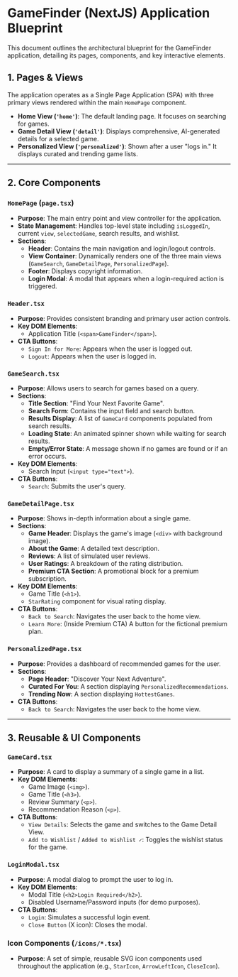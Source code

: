 # GameFinder (NextJS) Application Blueprint

This document outlines the architectural blueprint for the GameFinder application, detailing its pages, components, and key interactive elements.

## 1. Pages & Views

The application operates as a Single Page Application (SPA) with three primary views rendered within the main `HomePage` component.

-   **Home View (`'home'`)**: The default landing page. It focuses on searching for games.
-   **Game Detail View (`'detail'`)**: Displays comprehensive, AI-generated details for a selected game.
-   **Personalized View (`'personalized'`)**: Shown after a user "logs in." It displays curated and trending game lists.

---

## 2. Core Components

### `HomePage` (`page.tsx`)

-   **Purpose**: The main entry point and view controller for the application.
-   **State Management**: Handles top-level state including `isLoggedIn`, current `view`, `selectedGame`, search results, and wishlist.
-   **Sections**:
    -   **Header**: Contains the main navigation and login/logout controls.
    -   **View Container**: Dynamically renders one of the three main views (`GameSearch`, `GameDetailPage`, `PersonalizedPage`).
    -   **Footer**: Displays copyright information.
    -   **Login Modal**: A modal that appears when a login-required action is triggered.

### `Header.tsx`

-   **Purpose**: Provides consistent branding and primary user action controls.
-   **Key DOM Elements**:
    -   Application Title (`<span>GameFinder</span>`).
-   **CTA Buttons**:
    -   `Sign In for More`: Appears when the user is logged out.
    -   `Logout`: Appears when the user is logged in.

### `GameSearch.tsx`

-   **Purpose**: Allows users to search for games based on a query.
-   **Sections**:
    -   **Title Section**: "Find Your Next Favorite Game".
    -   **Search Form**: Contains the input field and search button.
    -   **Results Display**: A list of `GameCard` components populated from search results.
    -   **Loading State**: An animated spinner shown while waiting for search results.
    -   **Empty/Error State**: A message shown if no games are found or if an error occurs.
-   **Key DOM Elements**:
    -   Search Input (`<input type="text">`).
-   **CTA Buttons**:
    -   `Search`: Submits the user's query.

### `GameDetailPage.tsx`

-   **Purpose**: Shows in-depth information about a single game.
-   **Sections**:
    -   **Game Header**: Displays the game's image (`<div>` with background image).
    -   **About the Game**: A detailed text description.
    -   **Reviews**: A list of simulated user reviews.
    -   **User Ratings**: A breakdown of the rating distribution.
    -   **Premium CTA Section**: A promotional block for a premium subscription.
-   **Key DOM Elements**:
    -   Game Title (`<h1>`).
    -   `StarRating` component for visual rating display.
-   **CTA Buttons**:
    -   `Back to Search`: Navigates the user back to the home view.
    -   `Learn More`: (Inside Premium CTA) A button for the fictional premium plan.

### `PersonalizedPage.tsx`

-   **Purpose**: Provides a dashboard of recommended games for the user.
-   **Sections**:
    -   **Page Header**: "Discover Your Next Adventure".
    -   **Curated For You**: A section displaying `PersonalizedRecommendations`.
    -   **Trending Now**: A section displaying `HottestGames`.
-   **CTA Buttons**:
    -   `Back to Search`: Navigates the user back to the home view.

---

## 3. Reusable & UI Components

### `GameCard.tsx`

-   **Purpose**: A card to display a summary of a single game in a list.
-   **Key DOM Elements**:
    -   Game Image (`<img>`).
    -   Game Title (`<h3>`).
    -   Review Summary (`<p>`).
    -   Recommendation Reason (`<p>`).
-   **CTA Buttons**:
    -   `View Details`: Selects the game and switches to the Game Detail View.
    -   `Add to Wishlist` / `Added to Wishlist ✓`: Toggles the wishlist status for the game.

### `LoginModal.tsx`

-   **Purpose**: A modal dialog to prompt the user to log in.
-   **Key DOM Elements**:
    -   Modal Title (`<h2>Login Required</h2>`).
    -   Disabled Username/Password inputs (for demo purposes).
-   **CTA Buttons**:
    -   `Login`: Simulates a successful login event.
    -   `Close Button` (X icon): Closes the modal.

### Icon Components (`/icons/*.tsx`)

-   **Purpose**: A set of simple, reusable SVG icon components used throughout the application (e.g., `StarIcon`, `ArrowLeftIcon`, `CloseIcon`).
